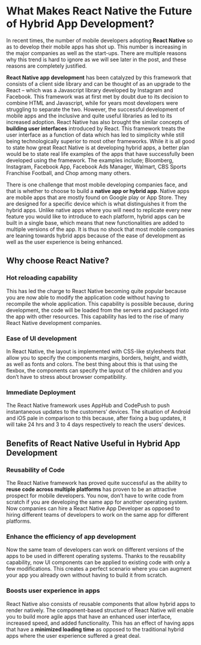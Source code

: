 # What Makes React Native the Future of Hybrid App Development?

In recent times, the number of mobile developers adopting **React Native** so as to develop their mobile apps has shot up. This number is increasing in the major companies as well as the start-ups. There are multiple reasons why this trend is hard to ignore as we will see later in the post, and these reasons are completely justified. 

**React Native app development** has been catalyzed by this framework that consists of a client side library and can be thought of as an upgrade to the React – which was a Javascript library developed by Instagram and Facebook. This framework was at first met by doubt due to its decision to combine HTML and Javascript, while for years most developers were struggling to separate the two. However, the successful development of mobile apps and the inclusive and quite useful libraries as led to its increased adoption.
React Native has also brought the similar concepts of **building user interfaces** introduced by React. This framework treats the user interface as a function of data which has led to simplicity while still being technologically superior to most other frameworks.
While it is all good to state how great React Native is at developing hybrid apps, a better plan would be to state real life examples of the apps that have successfully been developed using the framework. The examples include; Bloomberg, Instagram, Facebook App, Facebook Ads Manager, Walmart, CBS Sports Franchise Football, and Chop among many others. 

There is one challenge that most mobile developing companies face, and that is whether to choose to build a **native app or hybrid app**. Native apps are mobile apps that are mostly found on Google play or App Store. They are designed for a specific device which is what distinguishes it from the hybrid apps. Unlike native apps where you will need to replicate every new feature you would like to introduce to each platform, hybrid apps can be built in a single base, which means that new functionalities are added to multiple versions of the app. It is thus no shock that most mobile companies are leaning towards hybrid apps because of the ease of development as well as the user experience is being enhanced.  
  
## Why choose React Native?
### Hot reloading capability
This has led the charge to React Native becoming quite popular because you are now able to modify the application code without having to recompile the whole application. This capability is possible because, during development, the code will be loaded from the servers and packaged into the app with other resources. This capability has led to the rise of many React Native development companies.
### Ease of UI development     
In React Native, the layout is implemented with CSS-like stylesheets that allow you to specify the components margins, borders, height, and width, as well as fonts and colors. The best thing about this is that using the flexbox, the components can specify the layout of the children and you don’t have to stress about browser compatibility.
### Immediate Deployment
The React Native framework uses AppHub and CodePush to push instantaneous updates to the customers’ devices. The situation of Android and iOS pale in comparison to this because, after fixing a bug updates, it will take 24 hrs and 3 to 4 days respectively to reach the users’ devices.  
  
## Benefits of React Native Useful in Hybrid App Development 
### Reusability of Code    
The React Native framework has proved quite successful as the ability to **reuse code across multiple platforms** has proven to be an attractive prospect for mobile developers. You now, don’t have to write code from scratch if you are developing the same app for another operating system. Now companies can hire a React Native App Developer as opposed to hiring different teams of developers to work on the same app for different platforms. 
### Enhance the efficiency of app development
Now the same team of developers can work on different versions of the apps to be used in different operating systems. Thanks to the reusability capability, now UI components can be applied to existing code with only a few modifications. This creates a perfect scenario where you can augment your app you already own without having to build it from scratch.  
### Boosts user experience in apps
React Native also consists of reusable components that allow hybrid apps to render natively. The component-based structure of React Native will enable you to build more agile apps that have an enhanced user interface, increased speed, and added functionality. This has an effect of having apps that have a **minimized loading time** as opposed to the traditional hybrid apps where the user experience suffered a great deal.
       
    

